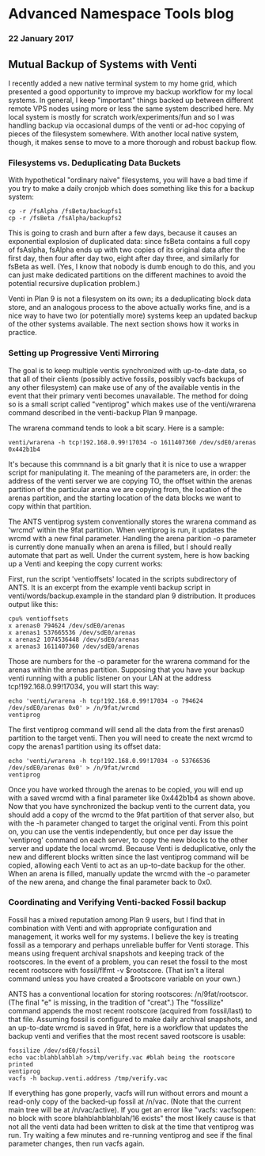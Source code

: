 # Advanced Namespace Tools blog

### 22 January 2017

## Mutual Backup of Systems with Venti

I recently added a new native terminal system to my home grid, which presented a good opportunity to improve my backup workflow for my local systems. In general, I keep "important" things backed up between different remote VPS nodes using more or less the same system described here. My local system is mostly for scratch work/experiments/fun and so I was handling backup via occasional dumps of the venti or ad-hoc copying of pieces of the filesystem somewhere. With another local native system, though, it makes sense to move to a more thorough and robust backup flow.

### Filesystems vs. Deduplicating Data Buckets

With hypothetical "ordinary naive" filesystems, you will have a bad time if you try to make a daily cronjob which does something like this for a backup system:

	cp -r /fsAlpha /fsBeta/backupfs1
	cp -r /fsBeta /fsAlpha/backupfs2

This is going to crash and burn after a few days, because it causes an exponential explosion of duplicated data: since fsBeta contains a full copy of fsAslpha, fsAlpha ends up with two copies of its original data after the first day, then four after day two, eight after day three, and similarly for fsBeta as well. (Yes, I know that nobody is dumb enough to do this, and you can just make dedicated partitions on the different machines to avoid the potential recursive duplication problem.)

Venti in Plan 9 is not a filesystem on its own; its a deduplicating block data store, and an analogous process to the above actually works fine, and is a nice way to have two (or potentially more) systems keep an updated backup of the other systems available. The next section shows how it works in practice.

### Setting up Progressive Venti Mirroring

The goal is to keep multiple ventis synchronized with up-to-date data, so that all of their clients (possibly active fossils, possibly vacfs backups of any other filesystem) can make use of any of the available ventis in the event that their primary venti becomes unavailable. The method for doing so is a small script called "ventiprog" which makes use of the venti/wrarena command described in the venti-backup Plan 9 manpage.

The wrarena command tends to look a bit scary. Here is a sample:

	venti/wrarena -h tcp!192.168.0.99!17034 -o 1611407360 /dev/sdE0/arenas 0x442b1b4

It's because this commnand is a bit gnarly that it is nice to use a wrapper script for manipulating it. The meaning of the parameters are, in order: the address of the venti server we are copying TO, the offset within the arenas partition of the particular arena we are copying from, the location of the arenas partition, and the starting location of the data blocks we want to copy within that partition.

The ANTS ventiprog system conventionally stores the wrarena command as 'wrcmd' within the 9fat partition. When ventiprog is run, it updates the wrcmd with a new final parameter. Handling the arena parition -o parameter is currently done manually when an arena is filled, but I should really automate that part as well. Under the current system, here is how backing up a Venti and keeping the copy current works:

First, run the script 'ventioffsets' located in the scripts subdirectory of ANTS. It is an excerpt from the example venti backup script in venti/words/backup.example in the standard plan 9 distribution. It produces output like this:

	cpu% ventioffsets
	x arenas0 794624 /dev/sdE0/arenas
	x arenas1 537665536 /dev/sdE0/arenas
	x arenas2 1074536448 /dev/sdE0/arenas
	x arenas3 1611407360 /dev/sdE0/arenas

Those are numbers for the -o parameter for the wrarena command for the arenas within the arenas partition. Supposing that you have your backup venti running with a public listener on your LAN at the address tcp!192.168.0.99!17034, you will start this way:

	echo 'venti/wrarena -h tcp!192.168.0.99!17034 -o 794624 /dev/sdE0/arenas 0x0' > /n/9fat/wrcmd
	ventiprog

The first ventiprog command will send all the data from the first arenas0 partition to the target venti. Then you will need to create the next wrcmd to copy the arenas1 partition using its offset data:

	echo 'venti/wrarena -h tcp!192.168.0.99!17034 -o 53766536 /dev/sdE0/arenas 0x0' > /n/9fat/wrcmd
	ventiprog

Once you have worked through the arenas to be copied, you will end up with a saved wrcmd with a final parameter like 0x442b1b4 as shown above. Now that you have synchronized the backup venti to the current data, you should add a copy of the wrcmd to the 9fat partition of that server also, but with the -h parameter changed to target the original venti. From this point on, you can use the ventis independently, but once per day issue the 'ventiprog' command on each server, to copy the new blocks to the other server and update the local wrcmd. Because Venti is deduplicative, only the new and different blocks written since the last ventiprog command will be copied, allowing each Venti to act as an up-to-date backup for the other. When an arena is filled, manually update the wrcmd with the -o parameter of the new arena, and change the final parameter back to 0x0.

### Coordinating and Verifying Venti-backed Fossil backup

Fossil has a mixed reputation among Plan 9 users, but I find that in combination with Venti and with appropriate configuration and management, it works well for my systems. I believe the key is treating fossil as a temporary and perhaps unreliable buffer for Venti storage. This means using frequent archival snapshots and keeping track of the rootscores. In the event of a problem, you can reset the fossil to the most recent rootscore with fossil/flfmt -v $rootscore. (That isn't a literal command unless you have created a $rootscore variable on your own.)

ANTS has a conventional location for storing rootscores: /n/9fat/rootscor. (The final "e" is missing, in the tradition of "creat".) The "fossilize" command appends the most recent rootscore (acquired from fossil/last) to that file. Assuming fossil is configured to make daily archival snapshots, and an up-to-date wrcmd is saved in 9fat, here is a workflow that updates the backup venti and verifies that the most recent saved rootscore is usable:

	fossilize /dev/sdE0/fossil
	echo vac:blahblahblah >/tmp/verify.vac #blah being the rootscore printed
	ventiprog
	vacfs -h backup.venti.address /tmp/verify.vac

If everything has gone properly, vacfs will run without errors and mount a read-only copy of the backed-up fossil at /n/vac. (Note that the current main tree will be at /n/vac/active). If you get an error like "vacfs: vacfsopen: no block with score blahblahblahblah/16 exists" the most likely cause is that not all the venti data had been written to disk at the time that ventiprog was run. Try waiting a few minutes and re-running ventiprog and see if the final parameter changes, then run vacfs again.
